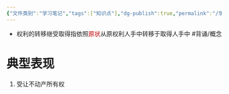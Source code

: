 ```yaml
---
{"文件类别":"学习笔记","tags":["知识点"],"dg-publish":true,"permalink":"/学习笔记studyup/知识点cheese/权利的转移继受取得/","dgPassFrontmatter":true,"noteIcon":"","created":"2024-10-13T10:06:04.798+08:00","updated":"2024-10-13T10:08:34.310+08:00"}
---
```


- 权利的转移继受取得指依照<font color="#c00000">原状</font>从原权利人手中转移于取得人手中 #背诵/概念 
# 典型表现
1. 受让不动产所有权